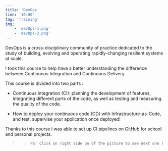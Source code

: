 ```yaml
---
title: 'DevOps'
time: '10:00'
tag: 'Training'
img: 
    - 'devOps-1.png'
    - 'devOps-2.png'
---
```


DevOps is a cross-disciplinary community of practice dedicated to the study of building, evolving and operating rapidly-changing resilient systems at scale. 

I took this course to help have a better understanding the difference between Continuous Integration and Continuous Delivery.

This course is divided into two parts :

- Continuous integration (CI): planning the development of features, integrating different parts of the code, as well as testing and measuring the quality of the code.

- How to deploy your continuous code (CD) with Infrastructure-as-Code, and test, supervise your application once deployed!

Thanks to this course i was able to set up CI pipelines on GitHub for school and personal projects.

>>```PS: Click on right side on of the picture to see next one !```

